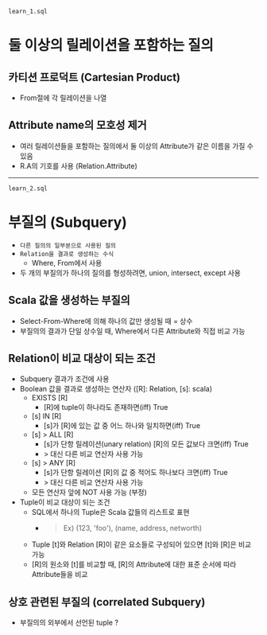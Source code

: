    learn_1.sql

# 둘 이상의 릴레이션을 포함하는 질의

## 카티션 프로덕트 (Cartesian Product)

- From절에 각 릴레이션을 나열

## Attribute name의 모호성 제거

- 여러 릴레이션들을 포함하는 질의에서 둘 이상의 Attribute가 같은 이름을 가질 수 있음
- R.A의 기호를 사용 (Relation.Attribute)

***

    learn_2.sql

# 부질의 (Subquery)

- `다른 질의의 일부분으로 사용된 질의`
- `Relation을 결과로 생성하는 수식`
    - Where, From에서 사용
- 두 개의 부질의가 하나의 질의를 형성하려면, union, intersect, except 사용
## Scala 값을 생성하는 부질의

- Select-From-Where에 의해 하나의 값만 생성될 때 = 상수
- 부질의의 결과가 단일 상수일 때, Where에서 다른 Attribute와 직접 비교 가능

## Relation이 비교 대상이 되는 조건

- Subquery 결과가 조건에 사용
- Boolean 값을 결과로 생성하는 연산자 ([R]: Relation, [s]: scala)
    - EXISTS [R]
        - [R]에 tuple이 하나라도 존재하면(iff) True
    - [s] IN [R]
        - [s]가 [R]에 있는 값 중 어느 하나와 일치하면(iff) True
    - [s] > ALL [R]
        - [s]가 단항 릴레이션(unary relation) [R]의 모든 값보다 크면(iff) True
        - \> 대신 다른 비교 연산자 사용 가능
    - [s] > ANY [R]
        - [s]가 단항 릴레이션 [R]의 값 중 적어도 하나보다 크면(iff) True
        - \> 대신 다른 비교 연산자 사용 가능
    - 모든 연산자 앞에 NOT 사용 가능 (부정)
- Tuple이 비교 대상이 되는 조건
    - SQL에서 하나의 Tuple은 Scala 값들의 리스트로 표현
        - > Ex) (123, 'foo'), (name, address, networth)
    - Tuple [t]와 Relation [R]이 같은 요소들로 구성되어 있으면 [t]와 [R]은 비교 가능
    - [R]의 원소와 [t]를 비교할 때, [R]의 Attribute에 대한 표준 순서에 따라 Attribute들을 비교

## 상호 관련된 부질의 (correlated Subquery)

- 부질의의 외부에서 선언된 tuple ?

